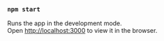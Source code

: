 
### `npm start`

Runs the app in the development mode.<br />
Open [http://localhost:3000](http://localhost:3000) to view it in the browser.

